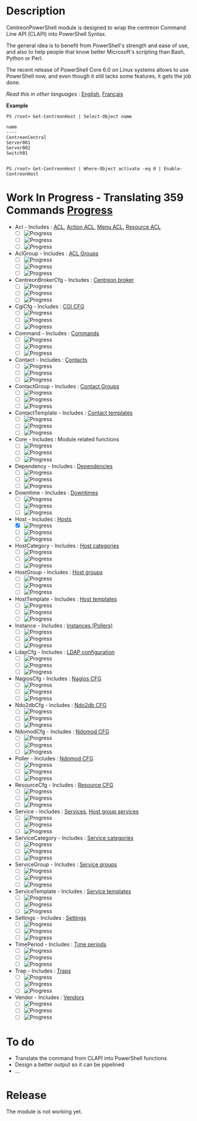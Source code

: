 # Description

CentreonPowerShell module is designed to wrap the centreon Command Line API (CLAPI) into PowerShell Syntax.

The general idea is to benefit from PowerShell's strength and ease of use, and also to help people that know better Microsoft's scripting than Bash, Python or Perl.

The recent release of PowerShell Core 6.0 on Linux systems allows to use PowerShell now, and even though it still lacks some features, it gets the job done.

_Read this in other languages :_ [English](https://github.com/Clebam/CentreonPowerShell/blob/Development/README.md), [Français](https://github.com/Clebam/CentreonPowerShell/blob/Development/README.FR.md)

__Example__
```
PS /root> Get-CentreonHost | Select-Object name

name
----
CentreonCentral
Server001
Server002
Switch01


PS /root> Get-CentreonHost | Where-Object activate -eq 0 | Enable-CentreonHost
```
# Work In Progress - Translating 359 Commands [Progress](http://progressed.io/bar/38?scale=359&title=Translated&suffix=+)
- Acl - Includes : [ACL](https://documentation.centreon.com/docs/centreon-clapi/en/latest/objects/acl.html), [Action ACL](https://documentation.centreon.com/docs/centreon-clapi/en/latest/objects/acl_action.html), [Menu ACL](https://documentation.centreon.com/docs/centreon-clapi/en/latest/objects/acl_menu.html), [Resource ACL](https://documentation.centreon.com/docs/centreon-clapi/en/latest/objects/acl_resource.html)
	- [ ] ![Progress](http://progressed.io/bar/0?title=Translating)
	- [ ] ![Progress](http://progressed.io/bar/0?title=Controlling)
	- [ ] ![Progress](http://progressed.io/bar/0?title=Testing)
- AclGroup - Includes : [ACL Groups](https://documentation.centreon.com/docs/centreon-clapi/en/latest/objects/acl_group.html)
	- [ ] ![Progress](http://progressed.io/bar/0?title=Translating)
	- [ ] ![Progress](http://progressed.io/bar/0?title=Controlling)
	- [ ] ![Progress](http://progressed.io/bar/0?title=Testing)
- CentreonBrokerCfg - Includes : [Centreon broker](https://documentation.centreon.com/docs/centreon-clapi/en/latest/objects/broker_cfg.html)
	- [ ] ![Progress](http://progressed.io/bar/0?title=Translating)
	- [ ] ![Progress](http://progressed.io/bar/0?title=Controlling)
	- [ ] ![Progress](http://progressed.io/bar/0?title=Testing)
- CgiCfg - Includes : [CGI CFG](https://documentation.centreon.com/docs/centreon-clapi/en/latest/objects/cgi_cfg.html)
	- [ ] ![Progress](http://progressed.io/bar/0?title=Translating)
	- [ ] ![Progress](http://progressed.io/bar/0?title=Controlling)
	- [ ] ![Progress](http://progressed.io/bar/0?title=Testing)
- Command - Includes : [Commands](https://documentation.centreon.com/docs/centreon-clapi/en/latest/objects/commands.html)
	- [ ] ![Progress](http://progressed.io/bar/0?title=Translating)
	- [ ] ![Progress](http://progressed.io/bar/0?title=Controlling)
	- [ ] ![Progress](http://progressed.io/bar/0?title=Testing)
- Contact - Includes : [Contacts](https://documentation.centreon.com/docs/centreon-clapi/en/latest/objects/contacts.html)
	- [ ] ![Progress](http://progressed.io/bar/0?title=Translating)
	- [ ] ![Progress](http://progressed.io/bar/0?title=Controlling)
	- [ ] ![Progress](http://progressed.io/bar/0?title=Testing)
- ContactGroup - Includes : [Contact Groups](https://documentation.centreon.com/docs/centreon-clapi/en/latest/objects/contact_groups.html)
	- [ ] ![Progress](http://progressed.io/bar/0?title=Translating)
	- [ ] ![Progress](http://progressed.io/bar/0?title=Controlling)
	- [ ] ![Progress](http://progressed.io/bar/0?title=Testing)
- ContactTemplate - Includes : [Contact templates](https://documentation.centreon.com/docs/centreon-clapi/en/latest/objects/contact_templates.html)
	- [ ] ![Progress](http://progressed.io/bar/0?title=Translating)
	- [ ] ![Progress](http://progressed.io/bar/0?title=Controlling)
	- [ ] ![Progress](http://progressed.io/bar/0?title=Testing)
- Core - Includes : Module related functions
	- [ ] ![Progress](http://progressed.io/bar/0?title=Translating)
	- [ ] ![Progress](http://progressed.io/bar/0?title=Controlling)
	- [ ] ![Progress](http://progressed.io/bar/0?title=Testing)
- Dependency - Includes : [Dependencies](https://documentation.centreon.com/docs/centreon-clapi/en/latest/objects/dependencies.html)
	- [ ] ![Progress](http://progressed.io/bar/0?title=Translating)
	- [ ] ![Progress](http://progressed.io/bar/0?title=Controlling)
	- [ ] ![Progress](http://progressed.io/bar/0?title=Testing)
- Downtime - Includes : [Downtimes](https://documentation.centreon.com/docs/centreon-clapi/en/latest/objects/downtimes.html)
	- [ ] ![Progress](http://progressed.io/bar/0?title=Translating)
	- [ ] ![Progress](http://progressed.io/bar/0?title=Controlling)
	- [ ] ![Progress](http://progressed.io/bar/0?title=Testing)
- Host - Includes : [Hosts](https://documentation.centreon.com/docs/centreon-clapi/en/latest/objects/hosts.html)
	- [x] ![Progress](http://progressed.io/bar/100?title=Translating)
	- [ ] ![Progress](http://progressed.io/bar/60?title=Controlling)
	- [ ] ![Progress](http://progressed.io/bar/30?title=Testing)
- HostCategory - Includes : [Host categories](https://documentation.centreon.com/docs/centreon-clapi/en/latest/objects/host_categories.html)
	- [ ] ![Progress](http://progressed.io/bar/0?title=Translating)
	- [ ] ![Progress](http://progressed.io/bar/0?title=Controlling)
	- [ ] ![Progress](http://progressed.io/bar/0?title=Testing)
- HostGroup - Includes : [Host groups](https://documentation.centreon.com/docs/centreon-clapi/en/latest/objects/host_groups.html)
	- [ ] ![Progress](http://progressed.io/bar/0?title=Translating)
	- [ ] ![Progress](http://progressed.io/bar/0?title=Controlling)
	- [ ] ![Progress](http://progressed.io/bar/0?title=Testing)
- HostTemplate - Includes : [Host templates](https://documentation.centreon.com/docs/centreon-clapi/en/latest/objects/host_templates.html)
	- [ ] ![Progress](http://progressed.io/bar/3?title=Translating)
	- [ ] ![Progress](http://progressed.io/bar/0?title=Controlling)
	- [ ] ![Progress](http://progressed.io/bar/0?title=Testing)
- Instance - Includes : [Instances (Pollers)](https://documentation.centreon.com/docs/centreon-clapi/en/latest/objects/instances.html)
	- [ ] ![Progress](http://progressed.io/bar/0?title=Translating)
	- [ ] ![Progress](http://progressed.io/bar/0?title=Controlling)
	- [ ] ![Progress](http://progressed.io/bar/0?title=Testing)
- LdapCfg - Includes : [LDAP configuration](https://documentation.centreon.com/docs/centreon-clapi/en/latest/objects/ldap_servers.html)
	- [ ] ![Progress](http://progressed.io/bar/0?title=Translating)
	- [ ] ![Progress](http://progressed.io/bar/0?title=Controlling)
	- [ ] ![Progress](http://progressed.io/bar/0?title=Testing)
- NagiosCfg - Includes : [Nagios CFG](https://documentation.centreon.com/docs/centreon-clapi/en/latest/objects/nagios_cfg.html)
	- [ ] ![Progress](http://progressed.io/bar/0?title=Translating)
	- [ ] ![Progress](http://progressed.io/bar/0?title=Controlling)
	- [ ] ![Progress](http://progressed.io/bar/0?title=Testing)
- Ndo2dbCfg - Includes : [Ndo2db CFG](https://documentation.centreon.com/docs/centreon-clapi/en/latest/objects/ndo2db_cfg.html)
	- [ ] ![Progress](http://progressed.io/bar/0?title=Translating)
	- [ ] ![Progress](http://progressed.io/bar/0?title=Controlling)
	- [ ] ![Progress](http://progressed.io/bar/0?title=Testing)
- NdomodCfg - Includes : [Ndomod CFG](https://documentation.centreon.com/docs/centreon-clapi/en/latest/objects/ndomod_cfg.html)
	- [ ] ![Progress](http://progressed.io/bar/0?title=Translating)
	- [ ] ![Progress](http://progressed.io/bar/0?title=Controlling)
	- [ ] ![Progress](http://progressed.io/bar/0?title=Testing)
- Poller - Includes : [Ndomod CFG](https://documentation.centreon.com/docs/centreon-clapi/en/latest/objects/ndomod_cfg.html)
	- [ ] ![Progress](http://progressed.io/bar/0?title=Translating)
	- [ ] ![Progress](http://progressed.io/bar/0?title=Controlling)
	- [ ] ![Progress](http://progressed.io/bar/0?title=Testing)
- ResourceCfg - Includes : [Resource CFG](https://documentation.centreon.com/docs/centreon-clapi/en/latest/objects/resource_cfg.htm)
	- [ ] ![Progress](http://progressed.io/bar/0?title=Translating)
	- [ ] ![Progress](http://progressed.io/bar/0?title=Controlling)
	- [ ] ![Progress](http://progressed.io/bar/0?title=Testing)
- Service - Includes : [Services](https://documentation.centreon.com/docs/centreon-clapi/en/latest/objects/services.html), [Host group services](https://documentation.centreon.com/docs/centreon-clapi/en/latest/objects/host_group_services.html)
	- [ ] ![Progress](http://progressed.io/bar/0?title=Translating)
	- [ ] ![Progress](http://progressed.io/bar/0?title=Controlling)
	- [ ] ![Progress](http://progressed.io/bar/0?title=Testing)
- ServiceCategory - Includes : [Service categories](https://documentation.centreon.com/docs/centreon-clapi/en/latest/objects/service_categories.html)
	- [ ] ![Progress](http://progressed.io/bar/0?title=Translating)
	- [ ] ![Progress](http://progressed.io/bar/0?title=Controlling)
	- [ ] ![Progress](http://progressed.io/bar/0?title=Testing)
- ServiceGroup - Includes : [Service groups](https://documentation.centreon.com/docs/centreon-clapi/en/latest/objects/service_groups.html)
	- [ ] ![Progress](http://progressed.io/bar/0?title=Translating)
	- [ ] ![Progress](http://progressed.io/bar/0?title=Controlling)
	- [ ] ![Progress](http://progressed.io/bar/0?title=Testing)
- ServiceTemplate - Includes : [Service templates](https://documentation.centreon.com/docs/centreon-clapi/en/latest/objects/service_templates.html)
	- [ ] ![Progress](http://progressed.io/bar/3?title=Translating)
	- [ ] ![Progress](http://progressed.io/bar/0?title=Controlling)
	- [ ] ![Progress](http://progressed.io/bar/0?title=Testing)
- Settings - Includes : [Settings](https://documentation.centreon.com/docs/centreon-clapi/en/latest/objects/settings.html)
	- [ ] ![Progress](http://progressed.io/bar/0?title=Translating)
	- [ ] ![Progress](http://progressed.io/bar/0?title=Controlling)
	- [ ] ![Progress](http://progressed.io/bar/0?title=Testing)
- TimePeriod - Includes : [Time periods](https://documentation.centreon.com/docs/centreon-clapi/en/latest/objects/time_periods.html)
	- [ ] ![Progress](http://progressed.io/bar/0?title=Translating)
	- [ ] ![Progress](http://progressed.io/bar/0?title=Controlling)
	- [ ] ![Progress](http://progressed.io/bar/0?title=Testing)
- Trap - Includes : [Traps](https://documentation.centreon.com/docs/centreon-clapi/en/latest/objects/traps.html)
	- [ ] ![Progress](http://progressed.io/bar/0?title=Translating)
	- [ ] ![Progress](http://progressed.io/bar/0?title=Controlling)
	- [ ] ![Progress](http://progressed.io/bar/0?title=Testing)
- Vendor - Includes : [Vendors](https://documentation.centreon.com/docs/centreon-clapi/en/latest/objects/vendors.html)
	- [ ] ![Progress](http://progressed.io/bar/0?title=Translating)
	- [ ] ![Progress](http://progressed.io/bar/0?title=Controlling)
	- [ ] ![Progress](http://progressed.io/bar/0?title=Testing)

# To do

- Translate the command from CLAPI into PowerShell functions
- Design a better output so it can be pipelined
- ...

# Release

The module is not working yet.